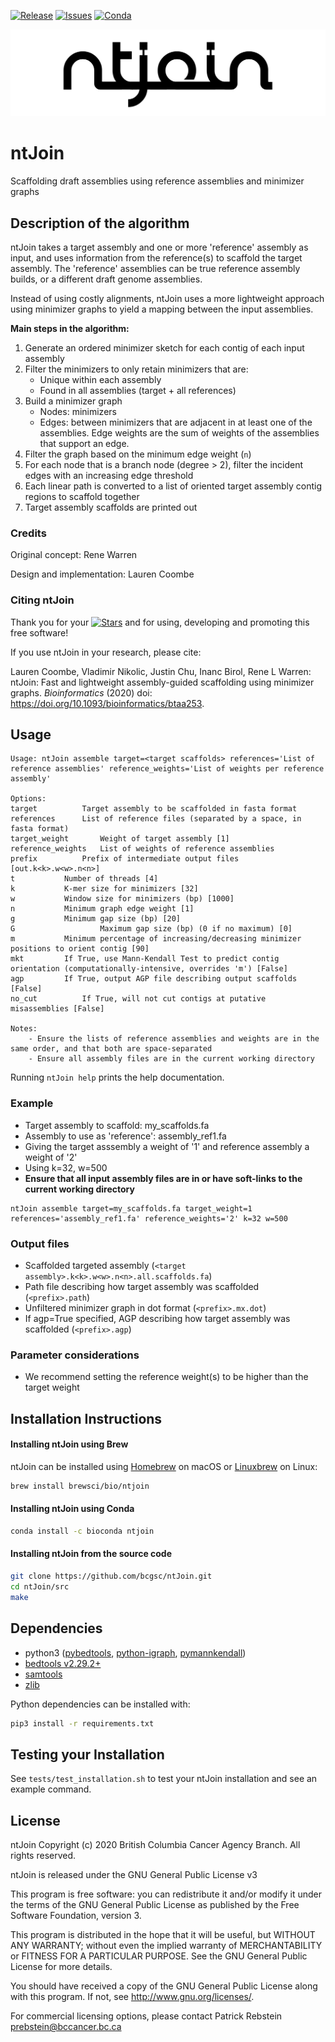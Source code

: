 [![Release](https://img.shields.io/github/release/bcgsc/ntJoin.svg)](https://github.com/bcgsc/ntJoin/releases)
[![Issues](https://img.shields.io/github/issues/bcgsc/ntJoin.svg)](https://github.com/bcgsc/ntJoin/issues)
[![Conda](https://img.shields.io/conda/dn/bioconda/ntjoin?label=Conda)](https://anaconda.org/bioconda/ntjoin)

![Logo](https://github.com/bcgsc/ntJoin/blob/master/ntjoin-logo.png)

# ntJoin

Scaffolding draft assemblies using reference assemblies and minimizer graphs

## Description of the algorithm

ntJoin takes a target assembly and one or more 'reference' assembly as input, and uses information from the reference(s) to scaffold the target assembly. The 'reference' assemblies can be true reference assembly builds, or a different draft genome assemblies.

Instead of using costly alignments, ntJoin uses a more lightweight approach using minimizer graphs to yield a mapping between the input assemblies. 

**Main steps in the algorithm:**

1. Generate an ordered minimizer sketch for each contig of each input assembly
2. Filter the minimizers to only retain minimizers that are:
    * Unique within each assembly
    * Found in all assemblies (target + all references)
3. Build a minimizer graph
    * Nodes: minimizers
    * Edges: between minimizers that are adjacent in at least one of the assemblies. Edge weights are the sum of weights of the assemblies that support an edge.
4. Filter the graph based on the minimum edge weight (`n`)
5. For each node that is a branch node (degree > 2), filter the incident edges with an increasing edge threshold
6. Each linear path is converted to a list of oriented target assembly contig regions to scaffold together
7. Target assembly scaffolds are printed out


### Credits

Original concept: Rene Warren

Design and implementation: Lauren Coombe


### Citing ntJoin

Thank you for your [![Stars](https://img.shields.io/github/stars/bcgsc/ntJoin.svg)](https://github.com/bcgsc/ntJoin/stargazers) and for using, developing and promoting this free software!

If you use ntJoin in your research, please cite:

Lauren Coombe, Vladimir Nikolic, Justin Chu, Inanc Birol, Rene L Warren: ntJoin: Fast and lightweight assembly-guided scaffolding using minimizer graphs. _Bioinformatics_ (2020) doi: https://doi.org/10.1093/bioinformatics/btaa253.


## Usage

```
Usage: ntJoin assemble target=<target scaffolds> references='List of reference assemblies' reference_weights='List of weights per reference assembly'

Options:
target			Target assembly to be scaffolded in fasta format
references		List of reference files (separated by a space, in fasta format)
target_weight		Weight of target assembly [1]
reference_weights	List of weights of reference assemblies
prefix			Prefix of intermediate output files [out.k<k>.w<w>.n<n>]
t			Number of threads [4]
k			K-mer size for minimizers [32]
w			Window size for minimizers (bp) [1000]
n			Minimum graph edge weight [1]
g			Minimum gap size (bp) [20]
G           		Maximum gap size (bp) (0 if no maximum) [0]
m			Minimum percentage of increasing/decreasing minimizer positions to orient contig [90]
mkt			If True, use Mann-Kendall Test to predict contig orientation (computationally-intensive, overrides 'm') [False]
agp			If True, output AGP file describing output scaffolds [False]
no_cut			If True, will not cut contigs at putative misassemblies [False]

Notes: 
	- Ensure the lists of reference assemblies and weights are in the same order, and that both are space-separated
	- Ensure all assembly files are in the current working directory
```

Running `ntJoin help` prints the help documentation.

### Example

* Target assembly to scaffold: my_scaffolds.fa 
* Assembly to use as 'reference': assembly_ref1.fa
* Giving the target asssembly a weight of '1' and reference assembly a weight of '2'
* Using k=32, w=500
* **Ensure that all input assembly files are in or have soft-links to the current working directory**

```
ntJoin assemble target=my_scaffolds.fa target_weight=1 references='assembly_ref1.fa' reference_weights='2' k=32 w=500
```

### Output files

* Scaffolded targeted assembly (`<target assembly>.k<k>.w<w>.n<n>.all.scaffolds.fa`)
* Path file describing how target assembly was scaffolded (`<prefix>.path`)
* Unfiltered minimizer graph in dot format (`<prefix>.mx.dot`)
* If agp=True specified, AGP describing how target assembly was scaffolded (`<prefix>.agp`)

### Parameter considerations

* We recommend setting the reference weight(s) to be higher than the target weight

## Installation Instructions
#### Installing ntJoin using Brew
ntJoin can be installed using [Homebrew](https://brew.sh) on macOS or [Linuxbrew](http://linuxbrew.sh) on Linux:
```sh
brew install brewsci/bio/ntjoin
```

#### Installing ntJoin using Conda
```sh
conda install -c bioconda ntjoin
```

#### Installing ntJoin from the source code
```sh
git clone https://github.com/bcgsc/ntJoin.git
cd ntJoin/src
make
```

## Dependencies

* python3 ([pybedtools](https://daler.github.io/pybedtools/), [python-igraph](https://igraph.org/python/), [pymannkendall](https://pypi.org/project/pymannkendall/))
* [bedtools v2.29.2+](https://bedtools.readthedocs.io/en/latest/)
* [samtools](https://github.com/samtools/samtools)
* [zlib](https://www.zlib.net/)

Python dependencies can be installed with:
```sh
pip3 install -r requirements.txt
```

## Testing your Installation
See `tests/test_installation.sh` to test your ntJoin installation and see an example command.

## License

ntJoin Copyright (c) 2020 British Columbia Cancer Agency Branch.  All rights reserved.

ntJoin is released under the GNU General Public License v3

This program is free software: you can redistribute it and/or modify
it under the terms of the GNU General Public License as published by
the Free Software Foundation, version 3.

This program is distributed in the hope that it will be useful,
but WITHOUT ANY WARRANTY; without even the implied warranty of
MERCHANTABILITY or FITNESS FOR A PARTICULAR PURPOSE. See the
GNU General Public License for more details.

You should have received a copy of the GNU General Public License
along with this program. If not, see <http://www.gnu.org/licenses/>.

For commercial licensing options, please contact
Patrick Rebstein <prebstein@bccancer.bc.ca>

